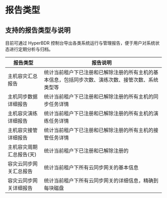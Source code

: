 # 报告类型
## 支持的报告类型与说明

目前可通过 HyperBDR 控制台导出各类系统运行与管理报告，便于用户对系统状态进行定期分析与归档。

| **报告类型**      | **报告说明**                                          |
| ------------- | ------------------------------------------------- |
| 主机容灾汇总报告      | 统计当前租户下已注册和已解除注册的所有主机的基本信息，包括同步次数、演练次数、接管次数、系统类型等 |
| 主机同步数据详细报告    | 统计当前租户下已注册和已解除注册的所有主机的同步任务详情                      |
| 主机容灾演练详细报告    | 统计当前租户下已注册和已解除注册的所有主机的演练任务详情                      |
| 主机容灾接管详细报告    | 统计当前租户下已注册和已解除注册的所有主机的接管任务详情                      |
| 主机容灾周期汇总报告(天) | 统计当前租户下已注册和已解除注册的                                 |
| 容灾云同步网关汇总报告   | 统计当前租户下所有云同步网关的基本信息                               |
| 容灾云同步网关详细报告   | 统计当前租户下所有云同步网关的详细信息，精确到每块磁盘                       |
